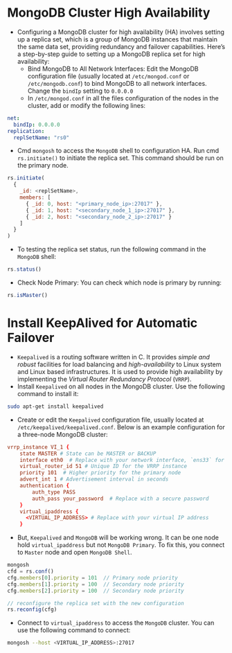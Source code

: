 # MongoDB Cluster High Availability

- Configuring a MongoDB cluster for high availability (HA) involves setting up a replica set, which is a group of MongoDB instances that maintain the same data set, providing redundancy and failover capabilities. Here’s a step-by-step guide to setting up a MongoDB replica set for high availability:
  - Bind MongoDB to All Network Interfaces: Edit the MongoDB configuration file (usually located at `/etc/mongod.conf` or `/etc/mongodb.conf`) to bind MongoDB to all network interfaces. Change the `bindIp` setting to `0.0.0.0`
  - In `/etc/mongod.conf` in all the files configuration of the nodes in the cluster, add or modify the following lines:

```yaml
net:
  bindIp: 0.0.0.0
replication:
  replSetName: "rs0"
```

- Cmd `mongosh` to access the `MongoDB` shell to configuration HA. Run cmd `rs.initiate()` to initiate the replica set. This command should be run on the primary node.

```javascript
rs.initiate(
  {
    _id: <replSetName>,
    members: [
      { _id: 0, host: "<primary_node_ip>:27017" },
      { _id: 1, host: "<secondary_node_1_ip>:27017" },
      { _id: 2, host: "<secondary_node_2_ip>:27017" }
    ]
  }
)
```

- To testing the replica set status, run the following command in the `MongoDB` shell:

```javascript
rs.status()
```

- Check Node Primary: You can check which node is primary by running:

```javascript
rs.isMaster()
```

# Install KeepAlived for Automatic Failover

- `Keepalived` is a routing software written in C. It provides *simple and robust* facilities for load balancing and *high-availability* to Linux system and Linux based infrastructures. It is used to provide high availability by implementing the *Virtual Router Redundancy Protocol* (`VRRP`).
- Install `Keepalived` on all nodes in the MongoDB cluster. Use the following command to install it:

```bash
sudo apt-get install keepalived
```

- Create or edit the `Keepalived` configuration file, usually located at `/etc/keepalived/keepalived.conf`. Below is an example configuration for a three-node MongoDB cluster:

```conf
vrrp_instance VI_1 {
    state MASTER # State can be MASTER or BACKUP
    interface eth0  # Replace with your network interface, `ens33` for example
    virtual_router_id 51 # Unique ID for the VRRP instance
    priority 101  # Higher priority for the primary node
    advert_int 1 # Advertisement interval in seconds
    authentication {
        auth_type PASS
        auth_pass your_password  # Replace with a secure password
    }
    virtual_ipaddress {
      <VIRTUAL_IP_ADDRESS> # Replace with your virtual IP address
    }
```

- But, `Keepalived` and `MongoDB` will be working wrong. It can be one node hold `virtual_ipaddress` but not `MongoDB Primary`. To fix this, you connect to `Master` node and open `MongoDB Shell`.

```javascript
mongosh
cfd = rs.conf()
cfg.members[0].priority = 101  // Primary node priority
cfg.members[1].priority = 100  // Secondary node priority
cfg.members[2].priority = 100  // Secondary node priority

// reconfigure the replica set with the new configuration
rs.reconfig(cfg)
```

- Connect to `virtual_ipaddress` to access the `MongoDB` cluster. You can use the following command to connect:

```bash
mongosh --host <VIRTUAL_IP_ADDRESS>:27017
```
